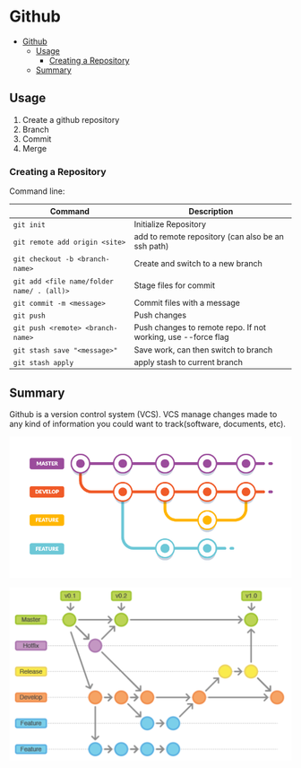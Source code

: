 # Github

- [Github](#github)
  - [Usage](#usage)
    - [Creating a Repository](#creating-a-repository)
  - [Summary](#summary)

## Usage
1. Create a github repository
2. Branch
3. Commit
4. Merge

### Creating a Repository
Command line:

| Command | Description |
| ----------- | ----------- |
| `git init` | Initialize Repository |
| `git remote add origin <site>` | add to remote repository (can also be an ssh path) |
| `git checkout -b <branch-name>` | Create and switch to a new branch |
| `git add <file name/folder name/ . (all)>` | Stage files for commit |
| `git commit -m <message>` | Commit files with a message |
| `git push` | Push changes |
| `git push <remote> <branch-name>` | Push changes to remote repo. If not working, use --force flag |
| `git stash save "<message>"` | Save work, can then switch to branch |
| `git stash apply` | apply stash to current branch |

## Summary
Github is a version control system (VCS). VCS manage changes made to any kind of information you could want to track(software, documents, etc).

![Github-picture](gitflow.png)



![Github-picture](git-software-flow.png)
